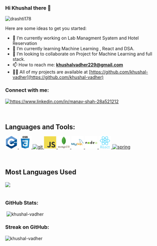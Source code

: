 ### Hi Khushal there 👋

<p align="left"> <img src="https://komarev.com/ghpvc/?username=drashti178&label=Profile%20views&color=0e75b6&style=flat" alt="drashti178" /> </p>
Here are some ideas to get you started:

- 🔭 I’m currently working on Lab Managment Syatem and Hotel Reservation
- 🌱 I’m currently learning Machine Learning , React and DSA. 
- 👯 I’m looking to collaborate on Project for Machine Learning and full stack.
- 📫 How to reach me: **khushalvadher229@gmail.com**
- 👨‍💻 All of my projects are available at [https://github.com/khushal-vadher](https://github.com/khushal-vadher)

<h3 align="left">Connect with me:</h3>
<p align="left">
<a href="https://www.linkedin.com/in/khushal-vadher-b00262213/" target="blank"><img align="center" src="https://raw.githubusercontent.com/rahuldkjain/github-profile-readme-generator/master/src/images/icons/Social/linked-in-alt.svg" alt="https://www.linkedin.com/in/manav-shah-28a521212" height="30" width="40" /></a>
</p>

<br>

## Languages and Tools:

<p align="left"> <a href="https://www.w3schools.com/cpp/" target="_blank" rel="noreferrer"> <img src="https://raw.githubusercontent.com/devicons/devicon/master/icons/cplusplus/cplusplus-original.svg" alt="cplusplus" width="40" height="40"/> </a> <a href="https://www.w3schools.com/css/" target="_blank" rel="noreferrer"> <img src="https://raw.githubusercontent.com/devicons/devicon/master/icons/css3/css3-original-wordmark.svg" alt="css3" width="40" height="40"/> </a>  <a href="https://git-scm.com/" target="_blank" rel="noreferrer"> <img src="https://www.vectorlogo.zone/logos/git-scm/git-scm-icon.svg" alt="git" width="40" height="40"/> </a> <a href="https://developer.mozilla.org/en-US/docs/Web/JavaScript" target="_blank" rel="noreferrer"> <img src="https://raw.githubusercontent.com/devicons/devicon/master/icons/javascript/javascript-original.svg" alt="javascript" width="40" height="40"/> </a> <a href="https://www.mongodb.com/" target="_blank" rel="noreferrer"> <img src="https://raw.githubusercontent.com/devicons/devicon/master/icons/mongodb/mongodb-original-wordmark.svg" alt="mongodb" width="40" height="40"/> </a> <a href="https://www.mysql.com/" target="_blank" rel="noreferrer"> <img src="https://raw.githubusercontent.com/devicons/devicon/master/icons/mysql/mysql-original-wordmark.svg" alt="mysql" width="40" height="40"/> </a> <a href="https://nodejs.org" target="_blank" rel="noreferrer"> <img src="https://raw.githubusercontent.com/devicons/devicon/master/icons/nodejs/nodejs-original-wordmark.svg" alt="nodejs" width="40" height="40"/> </a> <a href="https://reactjs.org/" target="_blank" rel="noreferrer"> <img src="https://raw.githubusercontent.com/devicons/devicon/master/icons/react/react-original-wordmark.svg" alt="react" width="40" height="40"/> </a> <a href="https://spring.io/" target="_blank" rel="noreferrer"> <img src="https://www.vectorlogo.zone/logos/springio/springio-icon.svg" alt="spring" width="40" height="40"/> </a> </p>
<br/>  

## Most Languages Used
<div align="left"><img src="https://github-readme-stats.vercel.app/api/top-langs/?username=khushal-vadher&layout=compact" align="center"/></div>
<br />
<h3 align="left">GitHub Stats:</h3>
<p>&nbsp;<img align="center" src="https://github-readme-stats.vercel.app/api?username=khushal-vadher&show_icons=true&locale=en" alt="khushal-vadher" /></p>

<h3 align="left">Streak on GitHub:</h3>
<p><img align="center" src="https://github-readme-streak-stats.herokuapp.com/?user=khushal-vadher&" alt="khushal-vadher" /></p>
